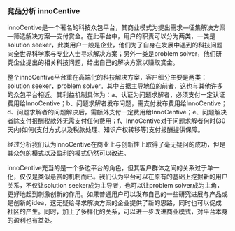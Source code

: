 ### 竞品分析 innoCentive

innoCentive是一个著名的科技众包平台，其商业模式为提出需求—征集解决方案—筛选解决方案—支付赏金。在此平台中，用户的职责可以分为两类，一类是solution seeker，此类用户一般是企业，他们为了自身在发展中遇到的科技问题向全世界科学家与专业人士寻求解决方案；另外一类是problem solver，他们研究企业提出的相关科技问题，给出自己的解决方案以赚取赏金。

整个innoCentive平台重在高端化的科技解决方案，客户细分主要是两类：solution seeker，problem solver。其中占据主导地位的前者，这也与其他许多的众包平台相近。其利益机制具体为：a、认证为问题求解者，必须支付一定认证费用给InnoCentive；b、问题求解者发布问题，需支付发布费用给InnoCentive；d、问题求解者的问题解决后，需额外支付一定费用给InnoCentive；e、问题解决者除支付报酬税款外无需支付任何费用；f、InnoCentive对于问题求解者何时(30天内)如何(支付方式以及税款处理、知识产权转移等)支付报酬提供保障。

经过分析我们认为innoCentive在商业上与创新性上取得了毫无疑问的成功，但是其众包的模式以及盈利的模式仍然可以改进。

innoCentive充当的是一个多边平台的角色，但其客户群体之间的关系过于单一化，仅仅是类似悬赏的机制而已。我们认为平台可以在原有的基础上挖掘新的用户关系，不仅让solution seeker成为主导者，也可以让problem solver成为主角，更好地起到刺激创新的作用。如果普通用户可以发布自己的一些研究进展与产品或是创新的idea，这无疑给寻求解决方案的企业提供了新的思路，同时也可以促成社区的产生。同时，加上了多样化的关系，可以进一步改进商业模式，对平台本身的盈利也有益处。